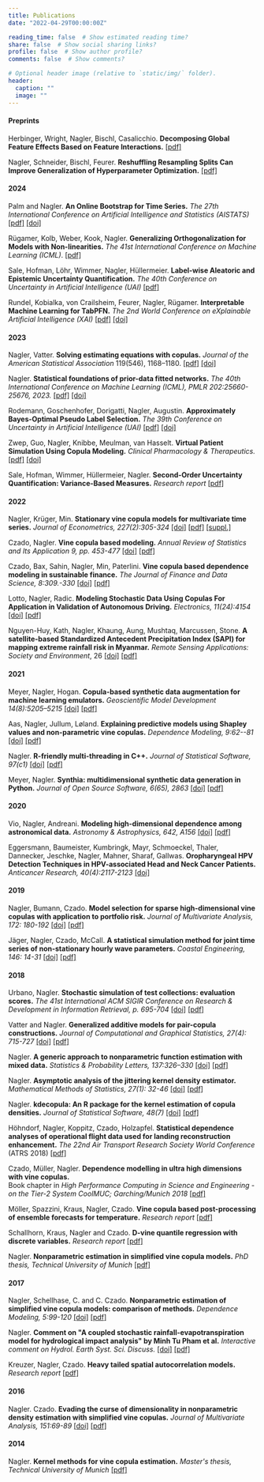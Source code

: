 ```yaml
---
title: Publications
date: "2022-04-29T00:00:00Z"

reading_time: false  # Show estimated reading time?
share: false  # Show social sharing links?
profile: false  # Show author profile?
comments: false  # Show comments?

# Optional header image (relative to `static/img/` folder).
header:
  caption: ""
  image: ""
---
```


#### Preprints

Herbinger, Wright, Nagler, Bischl, Casalicchio.
**Decomposing Global Feature Effects Based on Feature Interactions.** 
[[pdf]](https://arxiv.org/abs/2306.00541)

Nagler, Schneider, Bischl, Feurer. 
**Reshuffling Resampling Splits Can Improve Generalization of Hyperparameter Optimization.** 
[[pdf]](https://arxiv.org/abs/2405.15393)

#### 2024

Palm and Nagler.
**An Online Bootstrap for Time Series.** 
*The 27th International Conference on Artificial Intelligence and Statistics (AISTATS)*
[[pdf]](https://arxiv.org/abs/2310.19683) [[doi]](https://proceedings.mlr.press/v238/palm24a.html)

Rügamer, Kolb, Weber, Kook, Nagler.
**Generalizing Orthogonalization for Models with Non-linearities.**
*The 41st International Conference on Machine Learning (ICML)*. [[pdf]](https://arxiv.org/abs/2405.02475)

Sale, Hofman, Löhr, Wimmer, Nagler, Hüllermeier. 
**Label-wise Aleatoric and Epistemic Uncertainty Quantification.**
*The 40th Conference on Uncertainty in Artificial Intelligence (UAI)*
[[pdf]](http://arxiv.org/abs/2406.02354)

Rundel, Kobialka, von Crailsheim, Feurer, Nagler, Rügamer. 
**Interpretable Machine Learning for TabPFN.** 
*The 2nd World Conference on eXplainable Artificial Intelligence (XAI)* [[pdf]](https://arxiv.org/abs/2403.10923) [[doi]](https://link.springer.com/chapter/10.1007/978-3-031-63797-1_23)


#### 2023

Nagler, Vatter. 
**Solving estimating equations with copulas.**
*Journal of the American Statistical Association* 119(546), 1168–1180. [[pdf]](http://arxiv.org/abs/1801.10576) [[doi]](https://www.tandfonline.com/doi/full/10.1080/01621459.2023.2177545)


Nagler. 
**Statistical foundations of prior-data fitted networks.** 
*The 40th International Conference on Machine Learning (ICML), PMLR 202:25660-25676, 2023.* [[pdf]](https://arxiv.org/abs/2305.11097)  [[doi]](https://proceedings.mlr.press/v202/nagler23a.html)

Rodemann, Goschenhofer, Dorigatti, Nagler, Augustin. 
**Approximately Bayes-Optimal Pseudo Label Selection.** 
*The 39th Conference on Uncertainty in Artificial Intelligence (UAI)* [[pdf]](https://proceedings.mlr.press/v216/rodemann23a/rodemann23a.pdf) [[doi]](https://proceedings.mlr.press/v216/rodemann23a)


Zwep, Guo, Nagler, Knibbe, Meulman, van Hasselt. 
**Virtual Patient Simulation Using Copula Modeling.** 
*Clinical Pharmacology & Therapeutics.* [[pdf]](https://ascpt.onlinelibrary.wiley.com/doi/epdf/10.1002/cpt.3099)  [[doi]](https://doi.org/10.1002/cpt.3099)


Sale, Hofman, Wimmer, Hüllermeier, Nagler. 
**Second-Order Uncertainty Quantification: Variance-Based Measures.** 
*Research report* [[pdf]](https://arxiv.org/abs/2401.00276)


#### 2022


Nagler, Krüger, Min.
**Stationary vine copula models for multivariate time series.** 
*Journal of Econometrics, 227(2):305-324* [[doi]](https://www.sciencedirect.com/science/article/pii/S0304407621003043) [[pdf]](https://www.sciencedirect.com/science/article/pii/S0304407621003043/pdfft?md5=e36d67f4b050cf9813f5fdbe51578b08&pid=1-s2.0-S0304407621003043-main.pdf)  [[suppl.]](https://ars.els-cdn.com/content/image/1-s2.0-S0304407621003043-mmc1.pdf)

Czado, Nagler.
**Vine copula based modeling.** 
*Annual Review of Statistics and Its Application 9, pp. 453-477* [[doi]](http://www.annualreviews.org/eprint/DMMEJGSBDRJ8NQIM3CVY/full/10.1146/annurev-statistics-040220-101153) [[pdf]](../vine-arisa.pdf)

Czado, Bax, Sahin, Nagler, Min, Paterlini.
**Vine copula based dependence modeling in sustainable finance.**
*The Journal of Finance and Data Science, 8:309.-330* [[doi]](https://doi.org/10.1016/j.jfds.2022.11.003) [[pdf]](https://reader.elsevier.com/reader/sd/pii/S2405918822000162?token=E8BFC7734FEAFD473AB3B49A88D7AEE3AC94D5D7446909CF12D61785F5DFB6F1A4479A2D3786AA7A5A8EB2C209E8B574&originRegion=eu-west-1&originCreation=20221117161144)

Lotto, Nagler, Radic.
**Modeling Stochastic Data Using Copulas For Application in Validation of Autonomous Driving.**
*Electronics, 11(24):4154* [[doi]](https://www.mdpi.com/2079-9292/11/24/4154) [[pdf]](https://www.mdpi.com/2079-9292/11/24/4154/pdf) 

Nguyen-Huy, Kath, Nagler, Khaung, Aung, Mushtaq, Marcussen, Stone. 
**A satellite-based Standardized Antecedent Precipitation Index (SAPI) for mapping extreme rainfall risk in Myanmar.**
*Remote Sensing Applications: Society and Environment*, 26 [[doi]](https://doi.org/10.1016/j.rsase.2022.100733) [[pdf]](https://pure.tudelft.nl/ws/files/117912721/1_s2.0_S2352938522000416_main.pdf)



#### 2021

Meyer, Nagler, Hogan. 
**Copula-based synthetic data augmentation for machine learning emulators.**
*Geoscientific Model Development 14(8):5205–5215*  [[doi]](https://gmd.copernicus.org/articles/14/5205/2021/)  [[pdf]](https://arxiv.org/abs/2012.09037)  

Aas, Nagler, Jullum, Løland.
**Explaining predictive models using Shapley values and non-parametric vine copulas.** 
*Dependence Modeling, 9:62--81* [[doi]](https://doi.org/10.1515/demo-2021-0103) [[pdf]](https://doi.org/10.1515/demo-2021-0103)

Nagler.
**R-friendly multi-threading in C++.**
_Journal of Statistical Software, 97(c1)_  [[doi]](<https://www.jstatsoft.org/article/view/v097c01>) [[pdf]](https://www.jstatsoft.org/article/view/v097c01)  

Meyer, Nagler. 
**Synthia: multidimensional synthetic data generation in Python.** 
*Journal of Open Source Software, 6(65), 2863* [[doi]](https://joss.theoj.org/papers/10.21105/joss.02863) [[pdf]](https://joss.theoj.org/papers/10.21105/joss.02863) 


#### 2020

Vio, Nagler, Andreani. 
**Modeling high-dimensional dependence among astronomical data.** 
*Astronomy & Astrophysics, 642, A156* [[doi]](<https://www.aanda.org/articles/aa/abs/2020/10/aa38585-20/aa38585-20.html>) [[pdf]](https://www.aanda.org/articles/aa/pdf/2020/10/aa38585-20.pdf)

Eggersmann,  Baumeister, Kumbringk, Mayr, Schmoeckel, Thaler, Dannecker, Jeschke, Nagler, Mahner, Sharaf, Gallwas.
**Oropharyngeal HPV Detection Techniques in HPV-associated Head and Neck Cancer Patients.**
*Anticancer Research, 40(4):2117-2123* [[doi]](<https://www.ncbi.nlm.nih.gov/pubmed/32234904?dopt=Abstract>)

#### 2019

Nagler, Bumann, Czado. 
**Model selection for sparse high-dimensional vine copulas with application to portfolio risk.**
*Journal of Multivariate Analysis, 172: 180-192* 
[[doi]](https://doi.org/10.1016/j.jmva.2019.03.004) [[pdf]](https://arxiv.org/abs/1801.09739)  

Jäger, Nagler, Czado, McCall.
**A statistical simulation method for joint time series of non-stationary hourly wave parameters.**
*Coastal Engineering, 146: 14-31* [[doi]](https://www.sciencedirect.com/science/article/pii/S0378383918301777) [[pdf]](http://arxiv.org/abs/1810.12389) 

#### 2018

Urbano, Nagler.
**Stochastic simulation of test collections: evaluation scores.**
*The 41st International ACM SIGIR Conference on Research & Development in Information Retrieval, p. 695-704* 
[[doi]](https://dl.acm.org/citation.cfm?doid=3209978.3210043) [[pdf]](http://julian-urbano.info/files/publications/065-stochastic-simulation-test-collections-evaluation-scores.pdf) 

Vatter and Nagler.
**Generalized additive models for pair-copula constructions.**
*Journal of Computational and Graphical Statistics, 27(4): 715-727* [[doi]](https://www.tandfonline.com/doi/full/10.1080/10618600.2018.1451338) [[pdf]](https://arxiv.org/abs/1608.01593) 

Nagler. 
**A generic approach to nonparametric function estimation with mixed data.**
*Statistics & Probability Letters, 137:326–330* 
[[doi]](https://www.sciencedirect.com/science/article/pii/S0167715218300853) [[pdf]](https://arxiv.org/abs/1704.07457)  

Nagler. 
**Asymptotic analysis of the jittering kernel density estimator.**
*Mathematical Methods of Statistics, 27(1): 32-46* 
[[doi]](https://link.springer.com/article/10.3103/S1066530718010027) [[pdf]](https://arxiv.org/abs/1705.05431) 

Nagler. 
**kdecopula: An R package for the kernel estimation of copula densities.**
*Journal of Statistical Software, 48(7)* 
[[doi]](https://www.jstatsoft.org/article/view/v084i07) [[pdf]](hhttps://www.jstatsoft.org/index.php/jss/article/view/v084i07/1211) 

Höhndorf, Nagler, Koppitz, Czado, Holzapfel. 
**Statistical dependence analyses of operational flight data used for landing reconstruction enhancement.**
 *The 22nd Air Transport Research Society World Conference* (ATRS 2018) [[pdf]](https://arxiv.org/pdf/2206.09809.pdf)

Czado, Müller, Nagler. 
**Dependence modelling in ultra high dimensions with vine copulas.**   
Book chapter in *High Performance Computing in Science and Engineering - on the Tier-2 System CoolMUC; Garching/Munich 2018* [[pdf]](https://mediatum.ub.tum.de/doc/1439506/1439506.pdf) 

Möller, Spazzini, Kraus, Nagler, Czado. 
**Vine copula based post-processing of ensemble forecasts for temperature.**
*Research report* [[pdf]](http://arxiv.org/abs/1811.02255) 

Schallhorn, Kraus, Nagler and Czado. 
**D-vine quantile regression with discrete variables.**
*Research report* [[pdf]](http://arxiv.org/abs/1705.08310)

Nagler.
**Nonparametric estimation in simplified vine copula models.**
*PhD thesis, Technical University of Munich* [[pdf]](http://mediatum.ub.tum.de/node?id=1447138)  

#### 2017

Nagler, Schellhase, C. and C. Czado.
**Nonparametric estimation of simplified vine copula models: comparison of methods.**
*Dependence Modeling, 5:99-120* 
[[doi]](https://www.degruyter.com/view/j/demo.2017.5.issue-1/demo-2017-0007/demo-2017-0007.xml) [[pdf]](https://www.degruyter.com/document/doi/10.1515/demo-2017-0007/pdf)

Nagler.
**Comment on "A coupled stochastic rainfall-evapotranspiration model for
hydrological impact analysis" by Minh Tu Pham et al.** 
*Interactive comment on Hydrol. Earth Syst. Sci. Discuss.* 
[[doi]](http://www.hydrol-earth-syst-sci-discuss.net/hess-2017-161/hess-2017-161-RC1.pdf) [[pdf]](http://www.hydrol-earth-syst-sci-discuss.net/hess-2017-161/hess-2017-161-RC1-supplement.pdf) 

Kreuzer, Nagler, Czado. **Heavy tailed spatial autocorrelation models.**
*Research report* [[pdf]](https://arxiv.org/abs/1707.03165)


#### 2016

Nagler. Czado.
**Evading the curse of dimensionality in nonparametric density estimation with simplified vine copulas.**
*Journal of Multivariate Analysis, 151:69-89* 
[[doi]](http://www.sciencedirect.com/science/article/pii/S0047259X16300471)  [[pdf]](https://arxiv.org/abs/1503.03305)  


#### 2014

Nagler. 
**Kernel methods for vine copula estimation.**
*Master's thesis, Technical University of Munich* [[pdf]](https://mediatum.ub.tum.de/node?id=1231221)  
